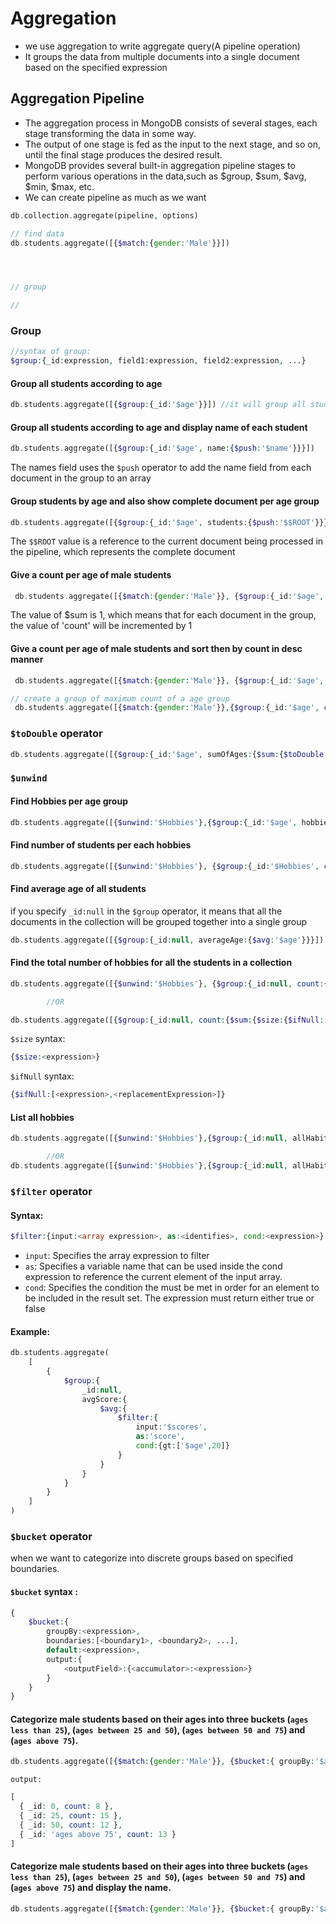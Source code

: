 # Aggregation
- we use aggregation to write aggregate query(A pipeline operation)
- It groups the data from multiple documents into a single document based on the specified expression

## Aggregation Pipeline
- The aggregation process in MongoDB consists of several stages, each stage transforming the data in some way.
- The output of one stage is fed as the input to the next stage, and so on, until the final stage produces the desired result.
- MongoDB provides several built-in aggregation pipeline stages to perform various operations in the data,such as $group, $sum, $avg, $min, $max, etc.
- We can create pipeline as much as we want


```php
db.collection.aggregate(pipeline, options)

// find data
db.students.aggregate([{$match:{gender:'Male'}}])




// group

//


```

### Group
```php
//syntax of group:
$group:{_id:expression, field1:expression, field2:expression, ...}
```
#### Group all students according to age
```php
db.students.aggregate([{$group:{_id:'$age'}}]) //it will group all students according to age

```
#### Group all students according to age and display name of each student
```php
db.students.aggregate([{$group:{_id:'$age', name:{$push:'$name'}}}])
```
The names field uses the `$push` operator to add the name field from each document in the group to an array

#### Group students by age and also show complete document per age group
```php
db.students.aggregate([{$group:{_id:'$age', students:{$push:'$$ROOT'}}}]) 
```
The `$$ROOT` value is a reference to the current document being processed in the pipeline, which represents the complete document

#### Give a count per age of male students
```php
 db.students.aggregate([{$match:{gender:'Male'}}, {$group:{_id:'$age', count:{$sum:1}}}])
```
The value of $sum is 1, which means that for each document in the group, the value of 'count' will be incremented by 1

#### Give a count per age of male students and sort then by count in desc manner
```php
 db.students.aggregate([{$match:{gender:'Male'}}, {$group:{_id:'$age', count:{$sum:1}}}, {$sort:{count:-1}}])

// create a group of maximum count of a age group
 db.students.aggregate([{$match:{gender:'Male'}},{$group:{_id:'$age', count:{$sum:1}}}, {$sort:{count:-1}}, {$group:{_id:null, maxAgeGroup:{ $max:'$count' }}}])
```

### `$toDouble` operator
```php
db.students.aggregate([{$group:{_id:'$age', sumOfAges:{$sum:{$toDouble:'$age'}}}}])
```

### `$unwind`
#### Find Hobbies per age group 
```php
db.students.aggregate([{$unwind:'$Hobbies'},{$group:{_id:'$age', hobbies:{$push: '$Hobbies'}}}])
```

#### Find number of students per each hobbies
```php
db.students.aggregate([{$unwind:'$Hobbies'}, {$group:{_id:'$Hobbies', count:{$sum:1}}}])
```

#### Find average age of all students
if you specify `_id:null` in the `$group` operator, it means that all the documents in the collection will be grouped together into a single group
```php
db.students.aggregate([{$group:{_id:null, averageAge:{$avg:'$age'}}}])
```

#### Find the total number of hobbies for all the students in a collection
```php
db.students.aggregate([{$unwind:'$Hobbies'}, {$group:{_id:null, count:{$sum:1}}}])

        //OR

db.students.aggregate([{$group:{_id:null, count:{$sum:{$size:{$ifNull:['$Hobbies',[]]}}}}}])
```
`$size` syntax:
```php
{$size:<expression>}
```
`$ifNull` syntax:
```php
{$ifNull:[<expression>,<replacementExpression>]}
```
#### List all hobbies
```php
db.students.aggregate([{$unwind:'$Hobbies'},{$group:{_id:null, allHabits:{$push:'$Hobbies'}}}])

        //OR 
db.students.aggregate([{$unwind:'$Hobbies'},{$group:{_id:null, allHabits:{$addToSet:'$Hobbies'}}}]) //will give unique values
```

### `$filter` operator
#### Syntax:
```php
$filter:{input:<array expression>, as:<identifies>, cond:<expression>}
```
- `input`: Specifies the array expression to filter
- `as`: Specifies a variable name that can be used inside the cond expression to reference the current element of the input array.
- `cond`: Specifies the condition the must be met in order for an element to be included in the result set. The expression must return either true or false

#### Example:
```php
db.students.aggregate(
    [
        {
            $group:{
                _id:null,
                avgScore:{
                    $avg:{
                        $filter:{
                            input:'$scores',
                            as:'score',
                            cond:{gt:['$age',20]}
                        }
                    }
                }
            }
        }
    ]
)
```

### `$bucket` operator
when we want to categorize into discrete groups based on specified boundaries.

#### `$bucket` syntax :
```php
{
    $bucket:{
        groupBy:<expression>,
        boundaries:[<boundary1>, <boundary2>, ...],
        default:<expression>,
        output:{
            <outputField>:{<accumulator>:<expression>}
        }
    }
}
```

#### Categorize male students based on their ages into three buckets (`ages less than 25`), (`ages between 25 and 50`), (`ages between 50 and 75`) and (`ages above 75`).

```php
db.students.aggregate([{$match:{gender:'Male'}}, {$bucket:{ groupBy:'$age', boundaries:[0,25,50,75], default:'ages above 75', output:{count:{$sum:1}}}}])
```
`output:`
```php
[
  { _id: 0, count: 8 },
  { _id: 25, count: 15 },
  { _id: 50, count: 12 },
  { _id: 'ages above 75', count: 13 }
]
```

#### Categorize male students based on their ages into three buckets (`ages less than 25`), (`ages between 25 and 50`), (`ages between 50 and 75`) and (`ages above 75`) and display the name.
```php
db.students.aggregate([{$match:{gender:'Male'}}, {$bucket:{ groupBy:'$age', boundaries:[0,25,50,75], default:'ages above 75', output:{count:{$sum:1}, names:{$push:'$name'}}}}])
```